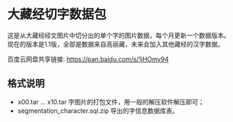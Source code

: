 # 大藏经切字数据包
这是从大藏经经文图片中切分出的单个字的图片数据，每个月更新一个数据版本。现在的版本是1.1版，全部是数据来自高丽藏，未来会加入其他藏经的汉字数据。

百度云网盘共享链接: https://pan.baidu.com/s/1jHOmy94

## 格式说明
- x00.tar ... x10.tar  字图片的打包文件，用一般的解压软件解压即可；
- segmentation_character.sql.zip 导出的字信息数据库表。
